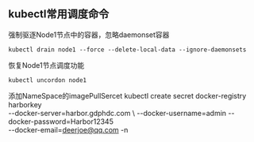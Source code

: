 ## kubectl常用调度命令

强制驱逐Node1节点中的容器，忽略daemonset容器

	kubectl drain node1 --force --delete-local-data --ignore-daemonsets

恢复Node1节点调度功能

	kubectl uncordon node1

添加NameSpace的imagePullSercet
	kubectl create secret docker-registry harborkey \
	--docker-server=harbor.gdphdc.com \ 
	--docker-username=admin --docker-password=Harbor12345 \
	--docker-email=deerjoe@qq.com -n

